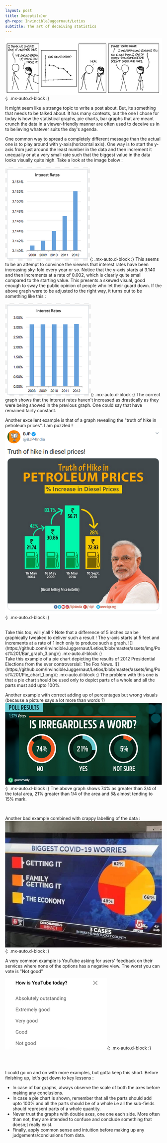 ```yaml
---
layout: post
title: Decepti(c)on
gh-repo: InvincibleJuggernaut/Letios
subtitle: The art of deceiving statistics
---
```


![](https://raw.githubusercontent.com/InvincibleJuggernaut/Letios/master/assets/img/Post%201/xkcd_Statistics.png){: .mx-auto.d-block :}

It might seem like a strange topic to write a post about. But, its something that needs to be talked about. It has many contexts, but the one I chose for today is how the statistical graphs, pie charts, bar graphs that are meant crunch the data in a viewer-friendly manner are often used to deceive us in to believing whatever suits the day's agenda.

One common way to spread a completely different message than the actual one is to play around with y-axis(horizontal axis). One way is to start the y-axis from just around the least number in the data and then increment it unequally or at a very small rate such that the biggest value in the data looks visually quite high. Take a look at the image below :

![](https://github.com/InvincibleJuggernaut/Letios/blob/master/assets/img/Post%201/Bar_graph_2a.png){: .mx-auto.d-block :}
This seems to be an attempt to convince the viewers that interest rates have been increasing sky-fold every year or so. Notice that the y-axis starts at 3.140 and then increments at a rate of 0.002, which is clearly quite small compared to the starting value. This presents a skewed visual, good enough to sway the public opinion of people who let their guard down. If the above graph were to be adjusted to the right way, it turns out to be something like this :

![](https://github.com/InvincibleJuggernaut/Letios/blob/master/assets/img/Post%201/Bar_graph_2b.png){: .mx-auto.d-block :}
The correct graph shows that the interest rates haven't increased as drastically as they were being showed in the previous graph. One could say that have remained fairly constant.
<br>

Another excellent example is that of a graph revealing the "truth of hike in petroleum prices". I am puzzled ! 
![](https://github.com/InvincibleJuggernaut/Letios/blob/master/assets/img/Post%201/Bar_graph_1.png){: .mx-auto.d-block :}

<br>
Take this too, will y'all ? Note that a difference of 5 inches can be graphically tweaked to deliver such a result ! The y-axis starts at 5 feet and increments at a rate of 1 inch only to produce such a graph.
![](https://github.com/InvincibleJuggernaut/Letios/blob/master/assets/img/Post%201/Bar_graph_3.png){: .mx-auto.d-block :}

<br>
Take this example of a pie chart depicting the results of 2012 Presidential Elections from the ever controversial: The Fox News.
![](https://github.com/InvincibleJuggernaut/Letios/blob/master/assets/img/Post%201/Pie_chart_1.png){: .mx-auto.d-block :}
The problem with this one is that a pie chart should be used only to depict parts of a whole and all the parts must add upto 100%. 
<br>

Another example with correct adding up of percentages but wrong visuals (because a picture says a lot more than words ?)
![](https://github.com/InvincibleJuggernaut/Letios/blob/master/assets/img/Post%201/Pie_chart_3.png){: .mx-auto.d-block :}
The above graph shows 74% as greater than 3/4 of the total area, 21% greater than 1/4 of the area and 5& almost tending to 15% mark.

<br>

Another bad example combined with crappy labelling of the data :
![](https://github.com/InvincibleJuggernaut/Letios/blob/master/assets/img/Post%201/Pie_chart_2.png){: .mx-auto.d-block :}
<br>

A very common example is YouTube asking for users' feedback on their services where none of the options has a negative view. The worst you can vote is "Not good"

![](https://github.com/InvincibleJuggernaut/Letios/blob/master/assets/img/Post%201/YouTube.png){: .mx-auto.d-block :}

<br>
<br>


I could go on and on with more examples, but gotta keep this short.
Before finishing up, let's get down to key lessons :
- In case of bar graphs, always observe the scale of both the axes before making any conclusions.
- In case a pie chart is shown, remember that all the parts should add upto 100% and all the parts should be of a whole i.e all the sub-fields should represent parts of a whole quantity.
- Never trust the graphs with double axes, one one each side. More often than not, they are intended to confuse and conclude something that doesn;t really exist.
- Finally, apply common sense and intuition before making up any judgements/conclusions from data.


